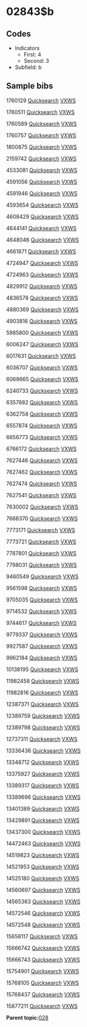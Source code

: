 # 02843$b

## Codes

-   Indicators
    -   First: 4
    -   Second: 3
-   Subfield: b

## Sample bibs

1760129 [Quicksearch](https://search.library.yale.edu/catalog/1760129) [VXWS](http://prodorbis.library.yale.edu:7014/vxws/GetHoldingsService?bibId=1760129)

1760511 [Quicksearch](https://search.library.yale.edu/catalog/1760511) [VXWS](http://prodorbis.library.yale.edu:7014/vxws/GetHoldingsService?bibId=1760511)

1760589 [Quicksearch](https://search.library.yale.edu/catalog/1760589) [VXWS](http://prodorbis.library.yale.edu:7014/vxws/GetHoldingsService?bibId=1760589)

1760757 [Quicksearch](https://search.library.yale.edu/catalog/1760757) [VXWS](http://prodorbis.library.yale.edu:7014/vxws/GetHoldingsService?bibId=1760757)

1800875 [Quicksearch](https://search.library.yale.edu/catalog/1800875) [VXWS](http://prodorbis.library.yale.edu:7014/vxws/GetHoldingsService?bibId=1800875)

2159742 [Quicksearch](https://search.library.yale.edu/catalog/2159742) [VXWS](http://prodorbis.library.yale.edu:7014/vxws/GetHoldingsService?bibId=2159742)

4533081 [Quicksearch](https://search.library.yale.edu/catalog/4533081) [VXWS](http://prodorbis.library.yale.edu:7014/vxws/GetHoldingsService?bibId=4533081)

4591056 [Quicksearch](https://search.library.yale.edu/catalog/4591056) [VXWS](http://prodorbis.library.yale.edu:7014/vxws/GetHoldingsService?bibId=4591056)

4591946 [Quicksearch](https://search.library.yale.edu/catalog/4591946) [VXWS](http://prodorbis.library.yale.edu:7014/vxws/GetHoldingsService?bibId=4591946)

4593654 [Quicksearch](https://search.library.yale.edu/catalog/4593654) [VXWS](http://prodorbis.library.yale.edu:7014/vxws/GetHoldingsService?bibId=4593654)

4608429 [Quicksearch](https://search.library.yale.edu/catalog/4608429) [VXWS](http://prodorbis.library.yale.edu:7014/vxws/GetHoldingsService?bibId=4608429)

4644141 [Quicksearch](https://search.library.yale.edu/catalog/4644141) [VXWS](http://prodorbis.library.yale.edu:7014/vxws/GetHoldingsService?bibId=4644141)

4648046 [Quicksearch](https://search.library.yale.edu/catalog/4648046) [VXWS](http://prodorbis.library.yale.edu:7014/vxws/GetHoldingsService?bibId=4648046)

4661871 [Quicksearch](https://search.library.yale.edu/catalog/4661871) [VXWS](http://prodorbis.library.yale.edu:7014/vxws/GetHoldingsService?bibId=4661871)

4724947 [Quicksearch](https://search.library.yale.edu/catalog/4724947) [VXWS](http://prodorbis.library.yale.edu:7014/vxws/GetHoldingsService?bibId=4724947)

4724963 [Quicksearch](https://search.library.yale.edu/catalog/4724963) [VXWS](http://prodorbis.library.yale.edu:7014/vxws/GetHoldingsService?bibId=4724963)

4829912 [Quicksearch](https://search.library.yale.edu/catalog/4829912) [VXWS](http://prodorbis.library.yale.edu:7014/vxws/GetHoldingsService?bibId=4829912)

4836578 [Quicksearch](https://search.library.yale.edu/catalog/4836578) [VXWS](http://prodorbis.library.yale.edu:7014/vxws/GetHoldingsService?bibId=4836578)

4880369 [Quicksearch](https://search.library.yale.edu/catalog/4880369) [VXWS](http://prodorbis.library.yale.edu:7014/vxws/GetHoldingsService?bibId=4880369)

4903816 [Quicksearch](https://search.library.yale.edu/catalog/4903816) [VXWS](http://prodorbis.library.yale.edu:7014/vxws/GetHoldingsService?bibId=4903816)

5985800 [Quicksearch](https://search.library.yale.edu/catalog/5985800) [VXWS](http://prodorbis.library.yale.edu:7014/vxws/GetHoldingsService?bibId=5985800)

6006247 [Quicksearch](https://search.library.yale.edu/catalog/6006247) [VXWS](http://prodorbis.library.yale.edu:7014/vxws/GetHoldingsService?bibId=6006247)

6017631 [Quicksearch](https://search.library.yale.edu/catalog/6017631) [VXWS](http://prodorbis.library.yale.edu:7014/vxws/GetHoldingsService?bibId=6017631)

6036707 [Quicksearch](https://search.library.yale.edu/catalog/6036707) [VXWS](http://prodorbis.library.yale.edu:7014/vxws/GetHoldingsService?bibId=6036707)

6069665 [Quicksearch](https://search.library.yale.edu/catalog/6069665) [VXWS](http://prodorbis.library.yale.edu:7014/vxws/GetHoldingsService?bibId=6069665)

6240733 [Quicksearch](https://search.library.yale.edu/catalog/6240733) [VXWS](http://prodorbis.library.yale.edu:7014/vxws/GetHoldingsService?bibId=6240733)

6357882 [Quicksearch](https://search.library.yale.edu/catalog/6357882) [VXWS](http://prodorbis.library.yale.edu:7014/vxws/GetHoldingsService?bibId=6357882)

6362758 [Quicksearch](https://search.library.yale.edu/catalog/6362758) [VXWS](http://prodorbis.library.yale.edu:7014/vxws/GetHoldingsService?bibId=6362758)

6557874 [Quicksearch](https://search.library.yale.edu/catalog/6557874) [VXWS](http://prodorbis.library.yale.edu:7014/vxws/GetHoldingsService?bibId=6557874)

6656773 [Quicksearch](https://search.library.yale.edu/catalog/6656773) [VXWS](http://prodorbis.library.yale.edu:7014/vxws/GetHoldingsService?bibId=6656773)

6766172 [Quicksearch](https://search.library.yale.edu/catalog/6766172) [VXWS](http://prodorbis.library.yale.edu:7014/vxws/GetHoldingsService?bibId=6766172)

7627446 [Quicksearch](https://search.library.yale.edu/catalog/7627446) [VXWS](http://prodorbis.library.yale.edu:7014/vxws/GetHoldingsService?bibId=7627446)

7627462 [Quicksearch](https://search.library.yale.edu/catalog/7627462) [VXWS](http://prodorbis.library.yale.edu:7014/vxws/GetHoldingsService?bibId=7627462)

7627474 [Quicksearch](https://search.library.yale.edu/catalog/7627474) [VXWS](http://prodorbis.library.yale.edu:7014/vxws/GetHoldingsService?bibId=7627474)

7627541 [Quicksearch](https://search.library.yale.edu/catalog/7627541) [VXWS](http://prodorbis.library.yale.edu:7014/vxws/GetHoldingsService?bibId=7627541)

7630002 [Quicksearch](https://search.library.yale.edu/catalog/7630002) [VXWS](http://prodorbis.library.yale.edu:7014/vxws/GetHoldingsService?bibId=7630002)

7668370 [Quicksearch](https://search.library.yale.edu/catalog/7668370) [VXWS](http://prodorbis.library.yale.edu:7014/vxws/GetHoldingsService?bibId=7668370)

7773171 [Quicksearch](https://search.library.yale.edu/catalog/7773171) [VXWS](http://prodorbis.library.yale.edu:7014/vxws/GetHoldingsService?bibId=7773171)

7773721 [Quicksearch](https://search.library.yale.edu/catalog/7773721) [VXWS](http://prodorbis.library.yale.edu:7014/vxws/GetHoldingsService?bibId=7773721)

7787801 [Quicksearch](https://search.library.yale.edu/catalog/7787801) [VXWS](http://prodorbis.library.yale.edu:7014/vxws/GetHoldingsService?bibId=7787801)

7798031 [Quicksearch](https://search.library.yale.edu/catalog/7798031) [VXWS](http://prodorbis.library.yale.edu:7014/vxws/GetHoldingsService?bibId=7798031)

9460549 [Quicksearch](https://search.library.yale.edu/catalog/9460549) [VXWS](http://prodorbis.library.yale.edu:7014/vxws/GetHoldingsService?bibId=9460549)

9561598 [Quicksearch](https://search.library.yale.edu/catalog/9561598) [VXWS](http://prodorbis.library.yale.edu:7014/vxws/GetHoldingsService?bibId=9561598)

9705035 [Quicksearch](https://search.library.yale.edu/catalog/9705035) [VXWS](http://prodorbis.library.yale.edu:7014/vxws/GetHoldingsService?bibId=9705035)

9714532 [Quicksearch](https://search.library.yale.edu/catalog/9714532) [VXWS](http://prodorbis.library.yale.edu:7014/vxws/GetHoldingsService?bibId=9714532)

9744617 [Quicksearch](https://search.library.yale.edu/catalog/9744617) [VXWS](http://prodorbis.library.yale.edu:7014/vxws/GetHoldingsService?bibId=9744617)

9779337 [Quicksearch](https://search.library.yale.edu/catalog/9779337) [VXWS](http://prodorbis.library.yale.edu:7014/vxws/GetHoldingsService?bibId=9779337)

9927587 [Quicksearch](https://search.library.yale.edu/catalog/9927587) [VXWS](http://prodorbis.library.yale.edu:7014/vxws/GetHoldingsService?bibId=9927587)

9962184 [Quicksearch](https://search.library.yale.edu/catalog/9962184) [VXWS](http://prodorbis.library.yale.edu:7014/vxws/GetHoldingsService?bibId=9962184)

10138195 [Quicksearch](https://search.library.yale.edu/catalog/10138195) [VXWS](http://prodorbis.library.yale.edu:7014/vxws/GetHoldingsService?bibId=10138195)

11982458 [Quicksearch](https://search.library.yale.edu/catalog/11982458) [VXWS](http://prodorbis.library.yale.edu:7014/vxws/GetHoldingsService?bibId=11982458)

11982816 [Quicksearch](https://search.library.yale.edu/catalog/11982816) [VXWS](http://prodorbis.library.yale.edu:7014/vxws/GetHoldingsService?bibId=11982816)

12387371 [Quicksearch](https://search.library.yale.edu/catalog/12387371) [VXWS](http://prodorbis.library.yale.edu:7014/vxws/GetHoldingsService?bibId=12387371)

12389759 [Quicksearch](https://search.library.yale.edu/catalog/12389759) [VXWS](http://prodorbis.library.yale.edu:7014/vxws/GetHoldingsService?bibId=12389759)

12389798 [Quicksearch](https://search.library.yale.edu/catalog/12389798) [VXWS](http://prodorbis.library.yale.edu:7014/vxws/GetHoldingsService?bibId=12389798)

12737311 [Quicksearch](https://search.library.yale.edu/catalog/12737311) [VXWS](http://prodorbis.library.yale.edu:7014/vxws/GetHoldingsService?bibId=12737311)

13336436 [Quicksearch](https://search.library.yale.edu/catalog/13336436) [VXWS](http://prodorbis.library.yale.edu:7014/vxws/GetHoldingsService?bibId=13336436)

13348712 [Quicksearch](https://search.library.yale.edu/catalog/13348712) [VXWS](http://prodorbis.library.yale.edu:7014/vxws/GetHoldingsService?bibId=13348712)

13375927 [Quicksearch](https://search.library.yale.edu/catalog/13375927) [VXWS](http://prodorbis.library.yale.edu:7014/vxws/GetHoldingsService?bibId=13375927)

13389317 [Quicksearch](https://search.library.yale.edu/catalog/13389317) [VXWS](http://prodorbis.library.yale.edu:7014/vxws/GetHoldingsService?bibId=13389317)

13389696 [Quicksearch](https://search.library.yale.edu/catalog/13389696) [VXWS](http://prodorbis.library.yale.edu:7014/vxws/GetHoldingsService?bibId=13389696)

13401389 [Quicksearch](https://search.library.yale.edu/catalog/13401389) [VXWS](http://prodorbis.library.yale.edu:7014/vxws/GetHoldingsService?bibId=13401389)

13429891 [Quicksearch](https://search.library.yale.edu/catalog/13429891) [VXWS](http://prodorbis.library.yale.edu:7014/vxws/GetHoldingsService?bibId=13429891)

13437300 [Quicksearch](https://search.library.yale.edu/catalog/13437300) [VXWS](http://prodorbis.library.yale.edu:7014/vxws/GetHoldingsService?bibId=13437300)

14472463 [Quicksearch](https://search.library.yale.edu/catalog/14472463) [VXWS](http://prodorbis.library.yale.edu:7014/vxws/GetHoldingsService?bibId=14472463)

14519823 [Quicksearch](https://search.library.yale.edu/catalog/14519823) [VXWS](http://prodorbis.library.yale.edu:7014/vxws/GetHoldingsService?bibId=14519823)

14521953 [Quicksearch](https://search.library.yale.edu/catalog/14521953) [VXWS](http://prodorbis.library.yale.edu:7014/vxws/GetHoldingsService?bibId=14521953)

14525180 [Quicksearch](https://search.library.yale.edu/catalog/14525180) [VXWS](http://prodorbis.library.yale.edu:7014/vxws/GetHoldingsService?bibId=14525180)

14560697 [Quicksearch](https://search.library.yale.edu/catalog/14560697) [VXWS](http://prodorbis.library.yale.edu:7014/vxws/GetHoldingsService?bibId=14560697)

14565363 [Quicksearch](https://search.library.yale.edu/catalog/14565363) [VXWS](http://prodorbis.library.yale.edu:7014/vxws/GetHoldingsService?bibId=14565363)

14572546 [Quicksearch](https://search.library.yale.edu/catalog/14572546) [VXWS](http://prodorbis.library.yale.edu:7014/vxws/GetHoldingsService?bibId=14572546)

14572548 [Quicksearch](https://search.library.yale.edu/catalog/14572548) [VXWS](http://prodorbis.library.yale.edu:7014/vxws/GetHoldingsService?bibId=14572548)

15658117 [Quicksearch](https://search.library.yale.edu/catalog/15658117) [VXWS](http://prodorbis.library.yale.edu:7014/vxws/GetHoldingsService?bibId=15658117)

15666742 [Quicksearch](https://search.library.yale.edu/catalog/15666742) [VXWS](http://prodorbis.library.yale.edu:7014/vxws/GetHoldingsService?bibId=15666742)

15666743 [Quicksearch](https://search.library.yale.edu/catalog/15666743) [VXWS](http://prodorbis.library.yale.edu:7014/vxws/GetHoldingsService?bibId=15666743)

15754901 [Quicksearch](https://search.library.yale.edu/catalog/15754901) [VXWS](http://prodorbis.library.yale.edu:7014/vxws/GetHoldingsService?bibId=15754901)

15768105 [Quicksearch](https://search.library.yale.edu/catalog/15768105) [VXWS](http://prodorbis.library.yale.edu:7014/vxws/GetHoldingsService?bibId=15768105)

15768437 [Quicksearch](https://search.library.yale.edu/catalog/15768437) [VXWS](http://prodorbis.library.yale.edu:7014/vxws/GetHoldingsService?bibId=15768437)

15877211 [Quicksearch](https://search.library.yale.edu/catalog/15877211) [VXWS](http://prodorbis.library.yale.edu:7014/vxws/GetHoldingsService?bibId=15877211)

**Parent topic:**[028](../../tags/028/028.md)

